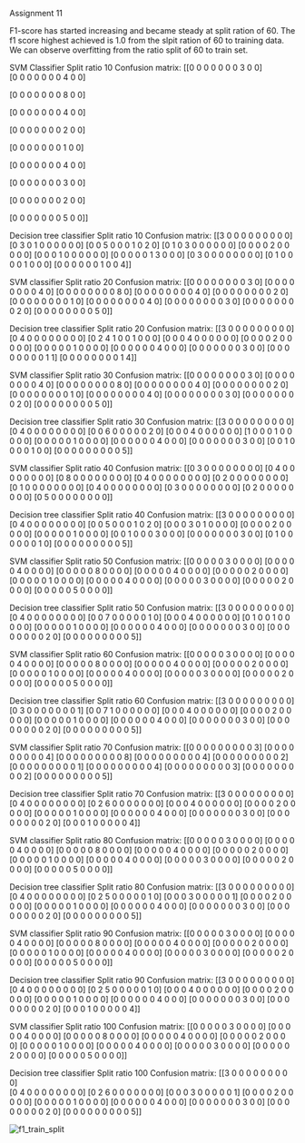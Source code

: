 Assignment 11


F1-score has started increasing and became steady at split ration of 60.
The f1 score highest achieved is 1.0 from the slpit ration of 60 to training data.
We can observe overfitting from the ratio split of 60 to train set. 

SVM Classifier
Split ratio  10
Confusion matrix:
[[0 0 0 0 0 0 0 3 0 0]\
[0 0 0 0 0 0 0 4 0 0]
 
 [0 0 0 0 0 0 0 8 0 0]
 
 [0 0 0 0 0 0 0 4 0 0]
 
 [0 0 0 0 0 0 0 2 0 0]
 
 [0 0 0 0 0 0 0 1 0 0]
 
 [0 0 0 0 0 0 0 4 0 0]
 
 [0 0 0 0 0 0 0 3 0 0]
 
 [0 0 0 0 0 0 0 2 0 0]
 
 [0 0 0 0 0 0 0 5 0 0]]
 
 Decision tree classifier
Split ratio  10
Confusion matrix:
[[3 0 0 0 0 0 0 0 0 0]
 [0 3 0 1 0 0 0 0 0 0]
 [0 0 5 0 0 0 1 0 2 0]
 [0 1 0 3 0 0 0 0 0 0]
 [0 0 0 0 2 0 0 0 0 0]
 [0 0 0 1 0 0 0 0 0 0]
 [0 0 0 0 0 1 3 0 0 0]
 [0 3 0 0 0 0 0 0 0 0]
 [0 1 0 0 0 0 1 0 0 0]
 [0 0 0 0 0 0 1 0 0 4]]
 
 SVM classifier
Split ratio  20
Confusion matrix:
[[0 0 0 0 0 0 0 0 3 0]
 [0 0 0 0 0 0 0 0 4 0]
 [0 0 0 0 0 0 0 0 8 0]
 [0 0 0 0 0 0 0 0 4 0]
 [0 0 0 0 0 0 0 0 2 0]
 [0 0 0 0 0 0 0 0 1 0]
 [0 0 0 0 0 0 0 0 4 0]
 [0 0 0 0 0 0 0 0 3 0]
 [0 0 0 0 0 0 0 0 2 0]
 [0 0 0 0 0 0 0 0 5 0]]
 
 Decision tree classifier
Split ratio  20
Confusion matrix:
[[3 0 0 0 0 0 0 0 0 0]
 [0 4 0 0 0 0 0 0 0 0]
 [0 2 4 1 0 0 1 0 0 0]
 [0 0 0 4 0 0 0 0 0 0]
 [0 0 0 0 2 0 0 0 0 0]
 [0 0 0 0 0 1 0 0 0 0]
 [0 0 0 0 0 0 4 0 0 0]
 [0 0 0 0 0 0 0 3 0 0]
 [0 0 0 0 0 0 0 0 1 1]
 [0 0 0 0 0 0 0 0 1 4]]
 
 SVM classifier
Split ratio  30
Confusion matrix:
[[0 0 0 0 0 0 0 0 3 0]
 [0 0 0 0 0 0 0 0 4 0]
 [0 0 0 0 0 0 0 0 8 0]
 [0 0 0 0 0 0 0 0 4 0]
 [0 0 0 0 0 0 0 0 2 0]
 [0 0 0 0 0 0 0 0 1 0]
 [0 0 0 0 0 0 0 0 4 0]
 [0 0 0 0 0 0 0 0 3 0]
 [0 0 0 0 0 0 0 0 2 0]
 [0 0 0 0 0 0 0 0 5 0]]
 
 
 Decision tree classifier
Split ratio  30
Confusion matrix:
[[3 0 0 0 0 0 0 0 0 0]
 [0 4 0 0 0 0 0 0 0 0]
 [0 0 6 0 0 0 0 0 2 0]
 [0 0 0 4 0 0 0 0 0 0]
 [1 0 0 0 1 0 0 0 0 0]
 [0 0 0 0 0 1 0 0 0 0]
 [0 0 0 0 0 0 4 0 0 0]
 [0 0 0 0 0 0 0 3 0 0]
 [0 0 1 0 0 0 0 1 0 0]
 [0 0 0 0 0 0 0 0 0 5]]
 
 SVM classifier
Split ratio  40
Confusion matrix:
[[0 3 0 0 0 0 0 0 0 0]
 [0 4 0 0 0 0 0 0 0 0]
 [0 8 0 0 0 0 0 0 0 0]
 [0 4 0 0 0 0 0 0 0 0]
 [0 2 0 0 0 0 0 0 0 0]
 [0 1 0 0 0 0 0 0 0 0]
 [0 4 0 0 0 0 0 0 0 0]
 [0 3 0 0 0 0 0 0 0 0]
 [0 2 0 0 0 0 0 0 0 0]
 [0 5 0 0 0 0 0 0 0 0]]
 
 
 Decision tree classifier
Split ratio  40
Confusion matrix:
[[3 0 0 0 0 0 0 0 0 0]
 [0 4 0 0 0 0 0 0 0 0]
 [0 0 5 0 0 0 1 0 2 0]
 [0 0 0 3 0 1 0 0 0 0]
 [0 0 0 0 2 0 0 0 0 0]
 [0 0 0 0 0 1 0 0 0 0]
 [0 0 1 0 0 0 3 0 0 0]
 [0 0 0 0 0 0 0 3 0 0]
 [0 1 0 0 0 0 0 0 1 0]
 [0 0 0 0 0 0 0 0 0 5]]
 
 SVM classifier
Split ratio  50
Confusion matrix:
[[0 0 0 0 0 3 0 0 0 0]
 [0 0 0 0 0 4 0 0 0 0]
 [0 0 0 0 0 8 0 0 0 0]
 [0 0 0 0 0 4 0 0 0 0]
 [0 0 0 0 0 2 0 0 0 0]
 [0 0 0 0 0 1 0 0 0 0]
 [0 0 0 0 0 4 0 0 0 0]
 [0 0 0 0 0 3 0 0 0 0]
 [0 0 0 0 0 2 0 0 0 0]
 [0 0 0 0 0 5 0 0 0 0]]
 
 Decision tree classifier
Split ratio  50
Confusion matrix:
[[3 0 0 0 0 0 0 0 0 0]
 [0 4 0 0 0 0 0 0 0 0]
 [0 0 7 0 0 0 0 0 1 0]
 [0 0 0 4 0 0 0 0 0 0]
 [0 1 0 0 1 0 0 0 0 0]
 [0 0 0 0 0 1 0 0 0 0]
 [0 0 0 0 0 0 4 0 0 0]
 [0 0 0 0 0 0 0 3 0 0]
 [0 0 0 0 0 0 0 0 2 0]
 [0 0 0 0 0 0 0 0 0 5]]
 
 SVM classifier
Split ratio  60
Confusion matrix:
[[0 0 0 0 0 3 0 0 0 0]
 [0 0 0 0 0 4 0 0 0 0]
 [0 0 0 0 0 8 0 0 0 0]
 [0 0 0 0 0 4 0 0 0 0]
 [0 0 0 0 0 2 0 0 0 0]
 [0 0 0 0 0 1 0 0 0 0]
 [0 0 0 0 0 4 0 0 0 0]
 [0 0 0 0 0 3 0 0 0 0]
 [0 0 0 0 0 2 0 0 0 0]
 [0 0 0 0 0 5 0 0 0 0]]
 
 Decision tree classifier
Split ratio  60
Confusion matrix:
[[3 0 0 0 0 0 0 0 0 0]
 [0 3 0 0 0 0 0 0 0 1]
 [0 0 7 1 0 0 0 0 0 0]
 [0 0 0 4 0 0 0 0 0 0]
 [0 0 0 0 2 0 0 0 0 0]
 [0 0 0 0 0 1 0 0 0 0]
 [0 0 0 0 0 0 4 0 0 0]
 [0 0 0 0 0 0 0 3 0 0]
 [0 0 0 0 0 0 0 0 2 0]
 [0 0 0 0 0 0 0 0 0 5]]
 
 SVM classifier
Split ratio  70
Confusion matrix:
[[0 0 0 0 0 0 0 0 0 3]
 [0 0 0 0 0 0 0 0 0 4]
 [0 0 0 0 0 0 0 0 0 8]
 [0 0 0 0 0 0 0 0 0 4]
 [0 0 0 0 0 0 0 0 0 2]
 [0 0 0 0 0 0 0 0 0 1]
 [0 0 0 0 0 0 0 0 0 4]
 [0 0 0 0 0 0 0 0 0 3]
 [0 0 0 0 0 0 0 0 0 2]
 [0 0 0 0 0 0 0 0 0 5]]
 
 Decision tree classifier
Split ratio  70
Confusion matrix:
[[3 0 0 0 0 0 0 0 0 0]
 [0 4 0 0 0 0 0 0 0 0]
 [0 2 6 0 0 0 0 0 0 0]
 [0 0 0 4 0 0 0 0 0 0]
 [0 0 0 0 2 0 0 0 0 0]
 [0 0 0 0 0 1 0 0 0 0]
 [0 0 0 0 0 0 4 0 0 0]
 [0 0 0 0 0 0 0 3 0 0]
 [0 0 0 0 0 0 0 0 2 0]
 [0 0 0 1 0 0 0 0 0 4]]
 
 SVM classifier
Split ratio  80
Confusion matrix:
[[0 0 0 0 0 3 0 0 0 0]
 [0 0 0 0 0 4 0 0 0 0]
 [0 0 0 0 0 8 0 0 0 0]
 [0 0 0 0 0 4 0 0 0 0]
 [0 0 0 0 0 2 0 0 0 0]
 [0 0 0 0 0 1 0 0 0 0]
 [0 0 0 0 0 4 0 0 0 0]
 [0 0 0 0 0 3 0 0 0 0]
 [0 0 0 0 0 2 0 0 0 0]
 [0 0 0 0 0 5 0 0 0 0]]
 
 Decision tree classifier
Split ratio  80
Confusion matrix:
[[3 0 0 0 0 0 0 0 0 0]
 [0 4 0 0 0 0 0 0 0 0]
 [0 2 5 0 0 0 0 0 1 0]
 [0 0 0 3 0 0 0 0 0 1]
 [0 0 0 0 2 0 0 0 0 0]
 [0 0 0 0 0 1 0 0 0 0]
 [0 0 0 0 0 0 4 0 0 0]
 [0 0 0 0 0 0 0 3 0 0]
 [0 0 0 0 0 0 0 0 2 0]
 [0 0 0 0 0 0 0 0 0 5]]
 
 SVM classifier
Split ratio  90
Confusion matrix:
[[0 0 0 0 0 3 0 0 0 0]
 [0 0 0 0 0 4 0 0 0 0]
 [0 0 0 0 0 8 0 0 0 0]
 [0 0 0 0 0 4 0 0 0 0]
 [0 0 0 0 0 2 0 0 0 0]
 [0 0 0 0 0 1 0 0 0 0]
 [0 0 0 0 0 4 0 0 0 0]
 [0 0 0 0 0 3 0 0 0 0]
 [0 0 0 0 0 2 0 0 0 0]
 [0 0 0 0 0 5 0 0 0 0]]
 
 
 Decision tree classifier
Split ratio  90
Confusion matrix:
[[3 0 0 0 0 0 0 0 0 0]
 [0 4 0 0 0 0 0 0 0 0]
 [0 2 5 0 0 0 0 0 1 0]
 [0 0 0 4 0 0 0 0 0 0]
 [0 0 0 0 2 0 0 0 0 0]
 [0 0 0 0 0 1 0 0 0 0]
 [0 0 0 0 0 0 4 0 0 0]
 [0 0 0 0 0 0 0 3 0 0]
 [0 0 0 0 0 0 0 0 2 0]
 [0 0 0 1 0 0 0 0 0 4]]

SVM classifier
Split ratio  100
Confusion matrix:
[[0 0 0 0 0 3 0 0 0 0]
 [0 0 0 0 0 4 0 0 0 0]
 [0 0 0 0 0 8 0 0 0 0]
 [0 0 0 0 0 4 0 0 0 0]
 [0 0 0 0 0 2 0 0 0 0]
 [0 0 0 0 0 1 0 0 0 0]
 [0 0 0 0 0 4 0 0 0 0]
 [0 0 0 0 0 3 0 0 0 0]
 [0 0 0 0 0 2 0 0 0 0]
 [0 0 0 0 0 5 0 0 0 0]]
 
 Decision tree classifier
Split ratio  100
Confusion matrix:
[[3 0 0 0 0 0 0 0 0 0]\
 [0 4 0 0 0 0 0 0 0 0]
 [0 2 6 0 0 0 0 0 0 0]
 [0 0 0 3 0 0 0 0 0 1]
 [0 0 0 0 2 0 0 0 0 0]
 [0 0 0 0 0 1 0 0 0 0]
 [0 0 0 0 0 0 4 0 0 0]
 [0 0 0 0 0 0 0 3 0 0]
 [0 0 0 0 0 0 0 0 2 0]
 [0 0 0 0 0 0 0 0 0 5]]


![f1_train_split](https://user-images.githubusercontent.com/29201889/144194038-e678ed81-326c-426a-a340-828e42dc03a1.png)



